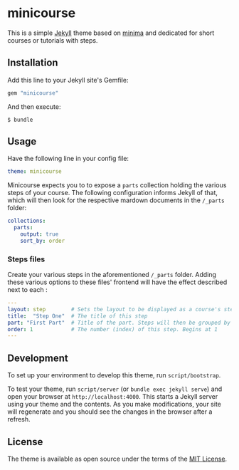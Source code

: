 # minicourse

This is a simple [Jekyll](https://jekyllrb.com) theme based on [minima](https://github.com/jekyll/minima) and dedicated for short courses or tutorials with steps. 


## Installation

Add this line to your Jekyll site's Gemfile:

```ruby
gem "minicourse"
```

And then execute:

    $ bundle


## Usage

Have the following line in your config file:

```yaml
theme: minicourse
```

Minicourse expects you to to expose a `parts` collection holding the various steps of your course. The following configuration informs Jekyll of that, which will then look for the respective mardown documents in the `/_parts` folder:

```yaml
collections:
  parts:
    output: true
    sort_by: order
```


### Steps files

Create your various steps in the aforementioned `/_parts` folder. Adding these various options to these files' frontend will have the effect described next to each :

```yaml
---
layout: step        # Sets the layout to be displayed as a course's step
title:  "Step One"  # The title of this step
part: "First Part"  # Title of the part. Steps will then be grouped by these parts' names.
order: 1            # The number (index) of this step. Begins at 1
---
```


## Development

To set up your environment to develop this theme, run `script/bootstrap`.

To test your theme, run `script/server` (or `bundle exec jekyll serve`) and open your browser at `http://localhost:4000`. This starts a Jekyll server using your theme and the contents. As you make modifications, your site will regenerate and you should see the changes in the browser after a refresh.


## License

The theme is available as open source under the terms of the [MIT License](https://opensource.org/licenses/MIT).

